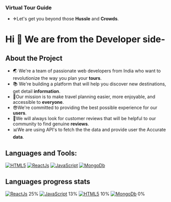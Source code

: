 
### **Virtual Tour Guide**

- ✈Let's get you beyond those **Hussle** and **Crowds**.

# Hi 👋 We are from the Developer side-

## About the Project

- 🌏 We're a team of passionate web developers from India who want to revolutionize the way you plan your **tours**.
- 📚 We're building a platform that will help you discover new destinations, get detail **information**.
- 👥Our mission is to make travel planning easier, more enjoyable, and accessible to **everyone**.
- 😎We're committed to providing the best possible experience for our **users**.
- 🤩We will always look for customer reviews that will be helpful to our community to find genuine **reviews**.
- 📊We are using API's to fetch the the data and provide user the Accurate **data**.



## Languages and Tools:

[![HTML5](https://img.shields.io/badge/HTML5-E34F26?style=flat-square&logo=html5&logoColor=white)](https://developer.mozilla.org/en-US/docs/Web/HTML)
[![ReactJs](https://img.shields.io/badge/ReactJs-3776AB?style=flat-square&logo=python&logoColor=white)](https://react.dev/)
[![JavaScript](https://img.shields.io/badge/JavaScript-F7DF1E?style=flat-square&logo=javascript&logoColor=white)](https://developer.mozilla.org/en-US/docs/Web/JavaScript)
[![MongoDb](https://img.shields.io/badge/Mongo-02569B?style=flat-square&logo=flutter&logoColor=white)](https://www.mongodb.com/)


## Languages progress stats 

[![ReactJs](https://img.shields.io/badge/ReactJs-3776AB?style=flat-square&logo=python&logoColor=white)](https://react.dev/) 25%
[![JavaScript](https://img.shields.io/badge/JavaScript-F7DF1E?style=flat-square&logo=javascript&logoColor=white)](https://developer.mozilla.org/en-US/docs/Web/JavaScript) 13%
[![HTML5](https://img.shields.io/badge/HTML5-E34F26?style=flat-square&logo=html5&logoColor=white)](https://developer.mozilla.org/en-US/docs/Web/HTML) 10%
[![MongoDb](https://img.shields.io/badge/Mongo-02569B?style=flat-square&logo=flutter&logoColor=white)](https://www.mongodb.com/) 0%


